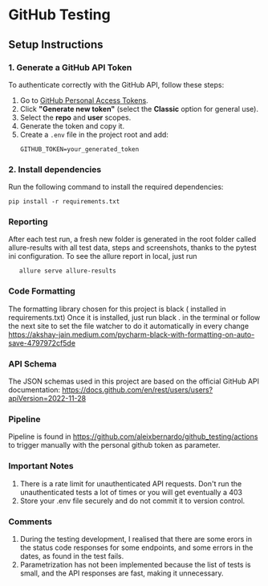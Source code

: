 # GitHub Testing

## Setup Instructions

### 1. Generate a GitHub API Token

To authenticate correctly with the GitHub API, follow these steps:

1. Go to [GitHub Personal Access Tokens](https://github.com/settings/tokens).
2. Click **"Generate new token"** (select the **Classic** option for general use).
3. Select the **repo** and **user** scopes.
4. Generate the token and copy it.
5. Create a `.env` file in the project root and add:
   ```plaintext
   GITHUB_TOKEN=your_generated_token

### 2. Install dependencies

Run the following command to install the required dependencies:

   ```plaintext
   pip install -r requirements.txt
   ```

### Reporting

After each test run, a fresh new folder is generated in  the root folder called allure-results with all test data, steps and screenshots,
thanks to the pytest ini configuration.
To see the allure report in local, just run
```plaintext
   allure serve allure-results
   ```

### Code Formatting

The formatting library chosen for this project is black ( installed in requirements.txt)
Once it is installed, just run black . in the terminal or follow the next site to set the file watcher to do it
automatically in every change
https://akshay-jain.medium.com/pycharm-black-with-formatting-on-auto-save-4797972cf5de

### API Schema

The JSON schemas used in this project are based on the official GitHub API documentation:
https://docs.github.com/en/rest/users/users?apiVersion=2022-11-28

### Pipeline

Pipeline is found in https://github.com/aleixbernardo/github_testing/actions to trigger manually with the
personal github token as parameter.


### Important Notes

1. There is a rate limit for unauthenticated API requests. Don't run the unauthenticated tests a lot of times or you
   will get eventually a 403
2. Store your .env file securely and do not commit it to version control.

### Comments
1. During the testing development, I realised that there are some erors in the status code responses for some endpoints, and some errors in the dates, as found in the test fails.
2. Parametrization has not been implemented because the list of tests is small, and the API responses are fast, making it unnecessary.